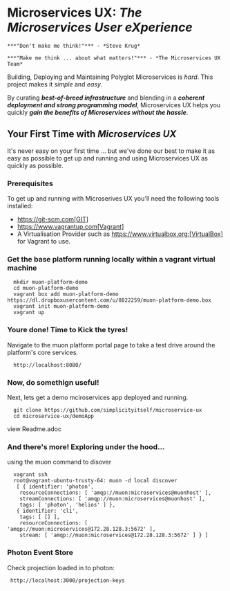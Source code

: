 # Microservices UX:  *The Microservices User eXperience*

`***"Don't make me think!"*** - *Steve Krug*`

`***"Make me think ... about what matters!"*** - *The Microservices UX Team*`

Building, Deploying and Maintaining Polyglot Microservices is *hard*. This project makes it *simple* and *easy*.

By curating ***best-of-breed infrastructure*** and blending in a ***coherent deployment and strong programming model***, Microservices UX helps you quickly ***gain the benefits of Microservices without the hassle***.

## Your First Time with *Microservices UX*

It's never easy on your first time ... but we've done our best to make it as easy as possible to get up and running and using Microservices UX as quickly as possible. 

### Prerequisites

To get up and running with Microserives UX you'll need the following tools installed:

* https://git-scm.com[GIT]
* https://www.vagrantup.com[Vagrant]
* A Virtualisation Provider such as https://www.virtualbox.org:[VirtualBox] for Vagrant to use.



### Get the base platform running locally within a vagrant virtual machine

```
  mkdir muon-platform-demo
  cd muon-platform-demo
  vagrant box add muon-platform-demo https://dl.dropboxusercontent.com/u/8022259/muon-platform-demo.box
  vagrant init muon-platform-demo
  vagrant up
```
 
 
### Youre done! Time to Kick the tyres!

Navigate to the muon platform portal page to take a test drive around the platform's core services.

```
  http://localhost:8080/ 
```



### Now, do somethign useful! 

Next, lets get a demo mciroservices app deployed and running.

```
  git clone https://github.com/simplicityitself/microservice-ux
  cd microservice-ux/demoApp
```
  
  view Readme.adoc
  
  
### And there's more! Exploring under the hood...  

using the muon command to disover
  
```
  vagrant ssh
  root@vagrant-ubuntu-trusty-64: muon -d local discover
   [ { identifier: 'photon',
    resourceConnections: [ 'amqp://muon:microservices@muonhost' ],
    streamConnections: [ 'amqp://muon:microservices@muonhost' ],
    tags: [ 'photon', 'helios' ] },
   { identifier: 'cli',
    tags: [ [] ],
    resourceConnections: [ 'amqp://muon:microservices@172.28.128.3:5672' ],
    stream: [ 'amqp://muon:microservices@172.28.128.3:5672' ] } ]
```
    
    
### Photon Event Store

Check projection loaded in to photon:
    
```
 http://localhost:3000/projection-keys
```

